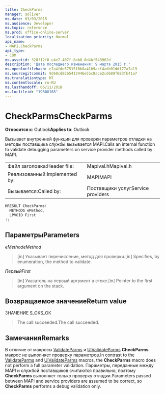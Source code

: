 ```yaml
---
title: CheckParms
manager: soliver
ms.date: 03/09/2015
ms.audience: Developer
ms.topic: reference
ms.prod: office-online-server
localization_priority: Normal
api_name:
- MAPI.CheckParms
api_type:
- COM
ms.assetid: 328f12f0-e4e7-407f-8eb8-0d4bf543962d
description: 'Дата последнего изменения: 9 марта 2015 г.'
ms.openlocfilehash: e7a4fde57515f0b8a41b9acf4adb01dd177a7a19
ms.sourcegitcommit: 9d60cd82b5413446e5bc8ace2cd689f683fb41a7
ms.translationtype: MT
ms.contentlocale: ru-RU
ms.lasthandoff: 06/11/2018
ms.locfileid: "19808168"
---
```

# <a name="checkparms"></a><span data-ttu-id="b2ba8-103">CheckParms</span><span class="sxs-lookup"><span data-stu-id="b2ba8-103">CheckParms</span></span>

  
  
<span data-ttu-id="b2ba8-104">**Относится к**: Outlook</span><span class="sxs-lookup"><span data-stu-id="b2ba8-104">**Applies to**: Outlook</span></span> 
  
<span data-ttu-id="b2ba8-105">Вызывает внутренней функции для проверки параметров отладки на методы поставщика службы вызывается MAPI.</span><span class="sxs-lookup"><span data-stu-id="b2ba8-105">Calls an internal function to validate debugging parameters on service provider methods called by MAPI.</span></span> 
  
|||
|:-----|:-----|
|<span data-ttu-id="b2ba8-106">Файл заголовка:</span><span class="sxs-lookup"><span data-stu-id="b2ba8-106">Header file:</span></span>  <br/> |<span data-ttu-id="b2ba8-107">Mapival.h</span><span class="sxs-lookup"><span data-stu-id="b2ba8-107">Mapival.h</span></span>  <br/> |
|<span data-ttu-id="b2ba8-108">Реализованный:</span><span class="sxs-lookup"><span data-stu-id="b2ba8-108">Implemented by:</span></span>  <br/> |<span data-ttu-id="b2ba8-109">MAPI</span><span class="sxs-lookup"><span data-stu-id="b2ba8-109">MAPI</span></span>  <br/> |
|<span data-ttu-id="b2ba8-110">Вызывается:</span><span class="sxs-lookup"><span data-stu-id="b2ba8-110">Called by:</span></span>  <br/> |<span data-ttu-id="b2ba8-111">Поставщики услуг</span><span class="sxs-lookup"><span data-stu-id="b2ba8-111">Service providers</span></span>  <br/> |
   
```cpp
HRESULT CheckParms(
  METHODS eMethod,
  LPVOID First
);
```

## <a name="parameters"></a><span data-ttu-id="b2ba8-112">Параметры</span><span class="sxs-lookup"><span data-stu-id="b2ba8-112">Parameters</span></span>

 <span data-ttu-id="b2ba8-113">_eMethod_</span><span class="sxs-lookup"><span data-stu-id="b2ba8-113">_eMethod_</span></span>
  
> <span data-ttu-id="b2ba8-114">[in] Указывает перечисление, метод для проверки.</span><span class="sxs-lookup"><span data-stu-id="b2ba8-114">[in] Specifies, by enumeration, the method to validate.</span></span> 
    
 <span data-ttu-id="b2ba8-115">_Первый_</span><span class="sxs-lookup"><span data-stu-id="b2ba8-115">_First_</span></span>
  
> <span data-ttu-id="b2ba8-116">[in] Указатель на первый аргумент в стеке.</span><span class="sxs-lookup"><span data-stu-id="b2ba8-116">[in] Pointer to the first argument on the stack.</span></span>
    
## <a name="return-value"></a><span data-ttu-id="b2ba8-117">Возвращаемое значение</span><span class="sxs-lookup"><span data-stu-id="7">Return value</span></span>

<span data-ttu-id="b2ba8-118">ЗНАЧЕНИЕ S_OK</span><span class="sxs-lookup"><span data-stu-id="b2ba8-118">S_OK</span></span> 
  
> <span data-ttu-id="b2ba8-119">The call succeeded.</span><span class="sxs-lookup"><span data-stu-id="b2ba8-119">The call succeeded.</span></span>
    
## <a name="remarks"></a><span data-ttu-id="b2ba8-120">Замечания</span><span class="sxs-lookup"><span data-stu-id="b2ba8-120">Remarks</span></span>

<span data-ttu-id="b2ba8-121">В отличие от макросы [ValidateParms](validateparms.md) и [UlValidateParms](ulvalidateparms.md) **CheckParms** макрос не выполняет проверку параметров.</span><span class="sxs-lookup"><span data-stu-id="b2ba8-121">In contrast to the [ValidateParms](validateparms.md) and [UlValidateParms](ulvalidateparms.md) macros, the **CheckParms** macro does not perform a full parameter validation.</span></span> <span data-ttu-id="b2ba8-122">Параметры, переданные между MAPI и службой поставщиков считаются правильно, поэтому **CheckParms** выполняет только проверку отладки.</span><span class="sxs-lookup"><span data-stu-id="b2ba8-122">Parameters passed between MAPI and service providers are assumed to be correct, so **CheckParms** performs a debug validation only.</span></span> 
  

